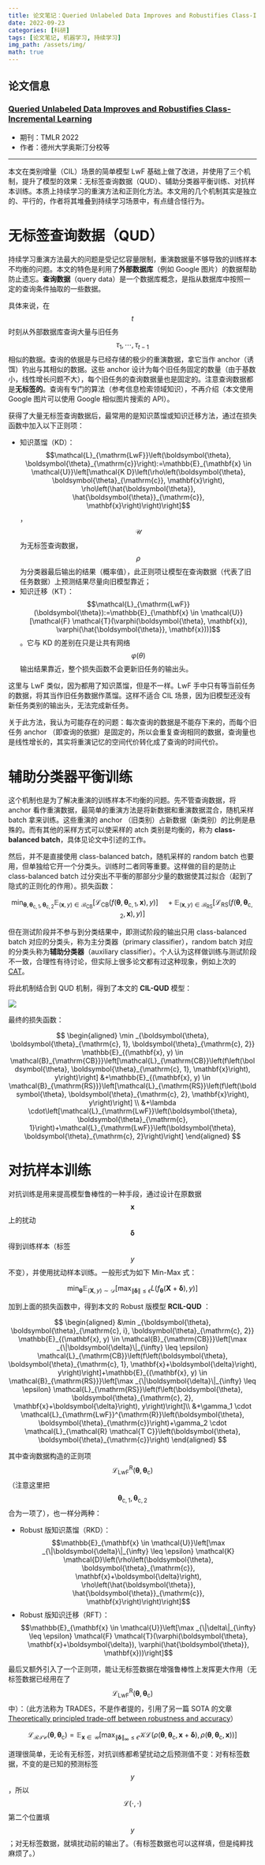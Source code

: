 ```yaml
---
title: 论文笔记：Queried Unlabeled Data Improves and Robustifies Class-Incremental Learning
date: 2022-09-23
categories: [科研]
tags: [论文笔记, 机器学习, 持续学习]
img_path: /assets/img/
math: true
---
```



## 论文信息 



### [Queried Unlabeled Data Improves and Robustifies Class-Incremental Learning](https://openreview.net/forum?id=oLvlPJheCD)


- 期刊：TMLR 2022
- 作者：德州大学奥斯汀分校等

--------------

本文在类别增量（CIL）场景的简单模型 LwF 基础上做了改进，并使用了三个机制，提升了模型的效果：无标签查询数据（QUD）、辅助分类器平衡训练、对抗样本训练。本质上持续学习的重演方法和正则化方法。本文用的几个机制其实是独立的、平行的，作者将其堆叠到持续学习场景中，有点缝合怪行为。


# 无标签查询数据（QUD）


持续学习重演方法最大的问题是受记忆容量限制，重演数据量不够导致的训练样本不均衡的问题。本文的特色是利用了**外部数据库**（例如 Google 图片）的数据帮助防止遗忘。**查询数据**（query data）是一个数据库概念，是指从数据库中按照一定的查询条件抽取的一些数据。

具体来说，在 $$t$$ 时刻从外部数据库查询大量与旧任务 $$\tau_1, \cdots, \tau_{t-1}$$ 相似的数据。查询的依据是与已经存储的极少的重演数据，拿它当作 anchor（诱饵）钓出与其相似的数据。这些 anchor 设计为每个旧任务固定的数量（由于基数小，线性增长问题不大），每个旧任务的查询数据量也是固定的。注意查询数据都是**无标签的**。查询有专门的算法（参考信息检索领域知识），不再介绍（本文使用 Google 图片可以使用 Google 相似图片搜索的 API）。

获得了大量无标签查询数据后，最常用的是知识蒸馏或知识迁移方法，通过在损失函数中加入以下正则项：

- 知识蒸馏（KD）：$$\mathcal{L}_{\mathrm{LwF}}\left(\boldsymbol{\theta}, \boldsymbol{\theta}_{\mathrm{c}}\right):=\mathbb{E}_{\mathbf{x} \in \mathcal{U}}\left[\mathcal{K D}\left(\rho\left(\boldsymbol{\theta}, \boldsymbol{\theta}_{\mathrm{c}}, \mathbf{x}\right), \rho\left(\hat{\boldsymbol{\theta}}, \hat{\boldsymbol{\theta}}_{\mathrm{c}}, \mathbf{x}\right)\right)\right]$$，$$\mathcal{U}$$ 为无标签查询数据，$$\rho$$ 为分类器最后输出的结果（概率值），此正则项让模型在查询数据（代表了旧任务数据）上预测结果尽量向旧模型靠近；
- 知识迁移（KT）：$$\mathcal{L}_{\mathrm{LwF}}(\boldsymbol{\theta}):=\mathbb{E}_{\mathbf{x} \in \mathcal{U}}[\mathcal{F} \mathcal{T}(\varphi(\boldsymbol{\theta}, \mathbf{x}), \varphi(\hat{\boldsymbol{\theta}}, \mathbf{x}))]$$。它与 KD 的差别在只是让共有网络 $$\varphi(\theta)$$ 输出结果靠近，整个损失函数不会更新旧任务的输出头。

这里与 LwF 类似，因为都用了知识蒸馏，但是不一样。LwF 手中只有等当前任务的数据，将其当作旧任务数据作蒸馏。这样不适合 CIL 场景，因为旧模型还没有新任务类别的输出头，无法完成新任务。

关于此方法，我认为可能存在的问题：每次查询的数据是不能存下来的，而每个旧任务 anchor （即查询的依据）是固定的，所以会重复查询相同的数据，查询量也是线性增长的，其实将重演记忆的空间代价转化成了查询的时间代价。


# 辅助分类器平衡训练

这个机制也是为了解决重演的训练样本不均衡的问题。先不管查询数据，将 anchor 看作重演数据，最简单的重演方法是将新数据和重演数据混合，随机采样 batch 拿来训练。这些重演的 anchor （旧类别）占新数据（新类别）的比例是悬殊的。而有其他的采样方式可以使采样的 atch 类别是均衡的，称为 **class-balanced batch**，具体见论文中引述的工作。

然后，并不是直接使用 class-balanced batch，随机采样的 random batch 也要用，但单独给它开一个分类头。训练时二者同等重要。这样做的目的是防止 class-balanced batch 过分突出不平衡的那部分少量的数据使其过拟合（起到了隐式的正则化的作用）。损失函数：

$$
\min _{\boldsymbol{\theta}, \boldsymbol{\theta}_{\mathrm{c}, 1}, \boldsymbol{\theta}_{\mathrm{c}, 2}} \mathbb{E}_{(\mathbf{x}, y) \in \mathcal{B}_{\mathrm{CB}}}\left[\mathcal{L}_{\mathrm{CB}}\left(f\left(\boldsymbol{\theta}, \boldsymbol{\theta}_{\mathrm{c}, 1}, \mathbf{x}\right), y\right)\right] \quad+\mathbb{E}_{(\mathbf{x}, y) \in \mathcal{B}_{\mathrm{RS}}}\left[\mathcal{L}_{\mathrm{RS}}\left(f\left(\boldsymbol{\theta}, \boldsymbol{\theta}_{\mathrm{c}, 2}, \mathbf{x}\right), y\right)\right]
$$

但在测试阶段并不参与到分类结果中，即测试阶段的输出只用 class-balanced batch 对应的分类头，称为主分类器（primary classifier），random batch 对应的分类头称为**辅助分类器**（auxiliary classifier）。个人认为这样做训练与测试阶段不一致，合理性有待讨论，但实际上很多论文都有过这种现象，例如上次的 [CAT](https://pengxiang-wang.github.io/posts/papernotes_Continual-Learning-of-a-Mixed-Sequence-of-Similar-and-Dissimilar-Tasks/)。

将此机制结合到 QUD 机制，得到了本文的 **CIL-QUD** 模型：

![](CIL-QUD.png)

最终的损失函数：

$$
\begin{aligned}
\min _{\boldsymbol{\theta}, \boldsymbol{\theta}_{\mathrm{c}, 1}, \boldsymbol{\theta}_{\mathrm{c}, 2}} \mathbb{E}_{(\mathbf{x}, y) \in \mathcal{B}_{\mathrm{CB}}}\left[\mathcal{L}_{\mathrm{CB}}\left(f\left(\boldsymbol{\theta}, \boldsymbol{\theta}_{\mathrm{c}, 1}, \mathbf{x}\right), y\right)\right] &+\mathbb{E}_{(\mathbf{x}, y) \in \mathcal{B}_{\mathrm{RS}}}\left[\mathcal{L}_{\mathrm{RS}}\left(f\left(\boldsymbol{\theta}, \boldsymbol{\theta}_{\mathrm{c}, 2}, \mathbf{x}\right), y\right)\right] \\
&+\lambda \cdot\left[\mathcal{L}_{\mathrm{LwF}}\left(\boldsymbol{\theta}, \boldsymbol{\theta}_{\mathrm{c}, 1}\right)+\mathcal{L}_{\mathrm{LwF}}\left(\boldsymbol{\theta}, \boldsymbol{\theta}_{\mathrm{c}, 2}\right)\right]
\end{aligned}
$$


# 对抗样本训练

对抗训练是用来提高模型鲁棒性的一种手段，通过设计在原数据 $$\mathbf{x}$$ 上的扰动 $$\mathbf{\delta}$$ 得到训练样本（标签 $$y$$ 不变），并使用扰动样本训练。一般形式为如下 Min-Max 式： 

$$
\min _{\boldsymbol{\theta}} \mathbb{E}_{(\boldsymbol{X}, y) \sim \mathcal{D}}\left[\max _{\|\boldsymbol{\delta}\| \leq \epsilon} L\left(f_{\boldsymbol{\theta}}(\boldsymbol{X}+\boldsymbol{\delta}), y\right)\right]
$$

加到上面的损失函数中，得到本文的 Robust 版模型 **RCIL-QUD** ：

$$
\begin{aligned}
&\min _{\boldsymbol{\theta}, \boldsymbol{\theta}_{\mathrm{c}, i}, \boldsymbol{\theta}_{\mathrm{c}, 2}} \mathbb{E}_{(\mathbf{x}, y) \in \mathcal{B}_{\mathrm{CB}}}\left[\max _{\|\boldsymbol{\delta}\|_{\infty} \leq \epsilon} \mathcal{L}_{\mathrm{CB}}\left(f\left(\boldsymbol{\theta}, \boldsymbol{\theta}_{\mathrm{c}, 1}, \mathbf{x}+\boldsymbol{\delta}\right), y\right)\right]+\mathbb{E}_{(\mathbf{x}, y) \in \mathcal{B}_{\mathrm{RS}}}\left[\max _{\|\boldsymbol{\delta}\|_{\infty} \leq \epsilon} \mathcal{L}_{\mathrm{RS}}\left(f\left(\boldsymbol{\theta}, \boldsymbol{\theta}_{\mathrm{c}, 2}, \mathbf{x}+\boldsymbol{\delta}\right), y\right)\right]\\
&+\gamma_1 \cdot \mathcal{L}_{\mathrm{LwF}}^{\mathrm{R}}\left(\boldsymbol{\theta}, \boldsymbol{\theta}_{\mathrm{c}}\right)+\gamma_2 \cdot \mathcal{L}_{\mathcal{R} \mathcal{T C}}\left(\boldsymbol{\theta}, \boldsymbol{\theta}_{\mathrm{c}}\right)
\end{aligned}
$$

其中查询数据构造的正则项 $$ \mathcal{L}_{\mathrm{LwF}}^{\mathrm{R}}\left(\boldsymbol{\theta}, \boldsymbol{\theta}_{\mathrm{c}}\right)$$ （注意这里把 $$\boldsymbol{\theta}_{\mathrm{c}, 1},\boldsymbol{\theta}_{\mathrm{c}, 2}$$ 合为一项了），也一样分两种：

- Robust 版知识蒸馏（RKD）：$$\mathbb{E}_{\mathbf{x} \in \mathcal{U}}\left[\max _{\|\boldsymbol{\delta}\|_{\infty} \leq \epsilon} \mathcal{K} \mathcal{D}\left(\rho\left(\boldsymbol{\theta}, \boldsymbol{\theta}_{\mathrm{c}}, \mathbf{x}+\boldsymbol{\delta}\right), \rho\left(\hat{\boldsymbol{\theta}}, \hat{\boldsymbol{\theta}}_{\mathrm{c}}, \mathbf{x}\right)\right)\right]$$
- Robust 版知识迁移（RFT）：$$\mathbb{E}_{\mathbf{x} \in \mathcal{U}}\left[\max _{\|\delta\|_{\infty} \leq \epsilon} \mathcal{F} \mathcal{T}(\varphi(\boldsymbol{\theta}, \mathbf{x}+\boldsymbol{\delta}), \varphi(\hat{\boldsymbol{\theta}}, \mathbf{x}))\right]$$

最后又额外引入了一个正则项，能让无标签数据在增强鲁棒性上发挥更大作用（无标签数据已经用在了$$ \mathcal{L}_{\mathrm{LwF}}^{\mathrm{R}}\left(\boldsymbol{\theta}, \boldsymbol{\theta}_{\mathrm{c}}\right)$$中）：（此方法称为 TRADES，不是作者提的，引用了另一篇 SOTA 的文章 [Theoretically principled trade-off between robustness and accuracy](http://proceedings.mlr.press/v97/zhang19p/zhang19p.pdf)）

$$ 
\mathcal{L}_{\mathcal{R} \mathcal{T C}}\left(\boldsymbol{\theta}, \boldsymbol{\theta}_{\mathrm{c}}\right) =\mathbb{E}_{\mathbf{x} \in \mathcal{U}}\left[\max _{\|\boldsymbol{\delta}\|_{\infty} \leq \epsilon} \mathcal{K} \mathcal{L}\left(\rho\left(\boldsymbol{\theta}, \boldsymbol{\theta}_{\mathrm{c}}, \mathbf{x}+\boldsymbol{\delta}\right), \rho\left(\boldsymbol{\theta}, \boldsymbol{\theta}_{\mathrm{c}}, \mathbf{x}\right)\right)\right]
$$

道理很简单，无论有无标签，对抗训练都希望扰动之后预测值不变：对有标签数据，不变的是已知的预测标签 $$y$$，所以 $$\mathcal{L}(\cdot, \cdot)$$ 第二个位置填 $$y$$；对无标签数据，就填扰动前的输出了。（有标签数据也可以这样填，但是纯粹找麻烦了。）
